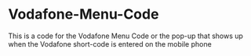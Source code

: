 # Vodafone-Menu-Code
This is a code for the Vodafone Menu Code or the pop-up that shows up when the Vodafone short-code is entered on the mobile phone 
